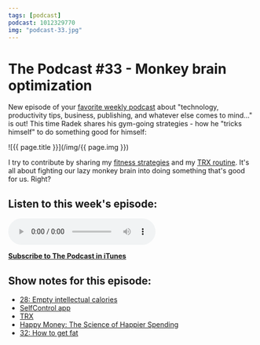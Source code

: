 ```yaml
---
tags: [podcast]
podcast: 1012329770
img: "podcast-33.jpg"
---
```


# The Podcast #33 - Monkey brain optimization

New episode of your [favorite weekly podcast][p] about "technology, productivity tips, business, publishing, and whatever else comes to mind..." is out! This time Radek shares his gym-going strategies - how he "tricks himself" to do something good for himself:

<!--More-->

![{{ page.title }}](/img/{{ page.img }})

I try to contribute by sharing my [fitness strategies](/fitness) and my [TRX routine](https://sliwinski.com/fitness-for-busy-professionals-productive-show-36). It's all about fighting our lazy monkey brain into doing something that's good for us. Right?

## Listen to this week's episode:

<audio controls>
<source src="https://files.nozbe.com/podcast/033.mp3" type="audio/mpeg">
</audio>

**[Subscribe to The Podcast in iTunes][i]**

## Show notes for this episode:

  * [28: Empty intellectual calories](/podcast-28)
  * [SelfControl app](https://selfcontrolapp.com/)
  * [TRX](https://www.trxtraining.com/)
  * [Happy Money: The Science of Happier Spending](http://www.amazon.com/Happy-Money-Science-Happier-Spending/dp/1451665075)
  * [32: How to get fat](/podcast-32)

[e]: /podcast-33
[p]: /podcast
[n]: https://michael.gratis/nozbe
[r]: https://michael.gratis/radex
[i]: https://michael.gratis/thepodcast